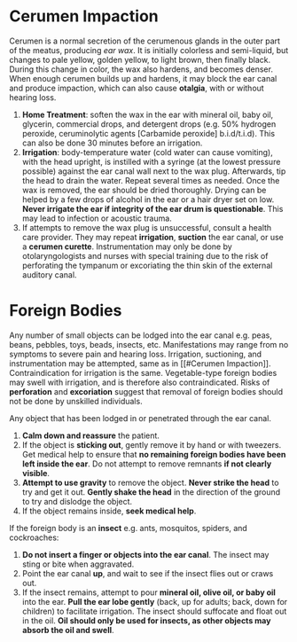 # Cerumen Impaction
Cerumen is a normal secretion of the cerumenous glands in the outer part of the meatus, producing *ear wax*. It is initially colorless and semi-liquid, but changes to pale yellow, golden yellow, to light brown, then finally black. During this change in color, the wax also hardens, and becomes denser. When enough cerumen builds up and hardens, it may block the ear canal and produce impaction, which can also cause **otalgia**, with or without hearing loss.
1. **Home Treatment**: soften the wax in the ear with mineral oil, baby oil, glycerin, commercial drops, and detergent drops (e.g. 50% hydrogen peroxide, ceruminolytic agents \[Carbamide peroxide] b.i.d/t.i.d). This can also be done 30 minutes before an irrigation.
2. **Irrigation**: body-temperature water (cold water can cause vomiting), with the head upright, is instilled with a syringe (at the lowest pressure possible) against the ear canal wall next to the wax plug. Afterwards, tip the head to drain the water. Repeat several times as needed. Once the wax is removed, the ear should be dried thoroughly. Drying can be helped by a few drops of alcohol in the ear or a hair dryer set on low. **Never irrigate the ear if integrity of the ear drum is questionable**. This may lead to infection or acoustic trauma.
3. If attempts to remove the wax plug is unsuccessful, consult a health care provider. They may repeat **irrigation**, **suction** the ear canal, or use a **cerumen curette**. Instrumentation may only be done by otolaryngologists and nurses with special training due to the risk of perforating the tympanum or excoriating the thin skin of the external auditory canal.
# Foreign Bodies
Any number of small objects can be lodged into the ear canal e.g. peas, beans, pebbles, toys, beads, insects, etc. Manifestations may range from no symptoms to severe pain and hearing loss. Irrigation, suctioning, and instrumentation may be attempted, same as in [[#Cerumen Impaction]]. Contraindication for irrigation is the same. Vegetable-type foreign bodies may swell with irrigation, and is therefore also contraindicated. Risks of **perforation** and **excoriation** suggest that removal of foreign bodies should not be done by unskilled individuals.

Any object that has been lodged in or penetrated through the ear canal.
1. **Calm down and reassure** the patient.
2. If the object is **sticking out**, gently remove it by hand or with tweezers. Get medical help to ensure that **no remaining foreign bodies have been left inside the ear**. Do not attempt to remove remnants **if not clearly visible**.
3. **Attempt to use gravity** to remove the object. **Never strike the head** to try and get it out. **Gently shake the head** in the direction of the ground to try and dislodge the object.
4. If the object remains inside, **seek medical help**.

If the foreign body is an **insect** e.g. ants, mosquitos, spiders, and cockroaches:
1. **Do not insert a finger or objects into the ear canal**. The insect may sting or bite when aggravated.
2. Point the ear canal **up**, and wait to see if the insect flies out or craws out.
3. If the insect remains, attempt to pour **mineral oil, olive oil, or baby oil** into the ear. **Pull the ear lobe gently** (back, up for adults; back, down for children) to facilitate irrigation. The insect should suffocate and float out in the oil. **Oil should only be used for insects, as other objects may absorb the oil and swell**.